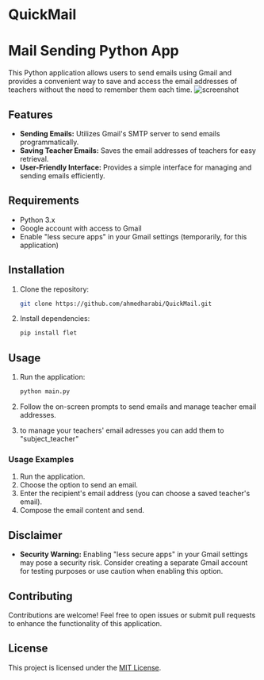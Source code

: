 # QuickMail
# Mail Sending Python App

This Python application allows users to send emails using Gmail and provides a convenient way to save and access the email addresses of teachers without the need to remember them each time.
![screenshot](https://github.com/ahmedharabi/QuickMail/screenshot.png)


## Features

- **Sending Emails:** Utilizes Gmail's SMTP server to send emails programmatically.
- **Saving Teacher Emails:** Saves the email addresses of teachers for easy retrieval.
- **User-Friendly Interface:** Provides a simple interface for managing and sending emails efficiently.

## Requirements

- Python 3.x
- Google account with access to Gmail
- Enable "less secure apps" in your Gmail settings (temporarily, for this application)

## Installation

1. Clone the repository:

    ```bash
    git clone https://github.com/ahmedharabi/QuickMail.git
    ```

2. Install dependencies:

    ```bash
    pip install flet
    ```


## Usage

1. Run the application:

    ```bash
    python main.py
    ```

2. Follow the on-screen prompts to send emails and manage teacher email addresses.
3. to manage your teachers' email adresses you can add them to "subject_teacher"

### Usage Examples



1. Run the application.
2. Choose the option to send an email.
3. Enter the recipient's email address (you can choose a saved teacher's email).
4. Compose the email content and send.

## Disclaimer

- **Security Warning:** Enabling "less secure apps" in your Gmail settings may pose a security risk. Consider creating a separate Gmail account for testing purposes or use caution when enabling this option.

## Contributing

Contributions are welcome! Feel free to open issues or submit pull requests to enhance the functionality of this application.

## License

This project is licensed under the [MIT License](LICENSE).
